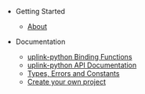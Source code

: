 * Getting Started
	* [About](/)
	
* Documentation
	* [uplink-python Binding Functions](/library.md)
	* [uplink-python API Documentation](/uplink_python.html)
	* [Types, Errors and Constants](/types.md)
	* [Create your own project](/tutorial.md)
